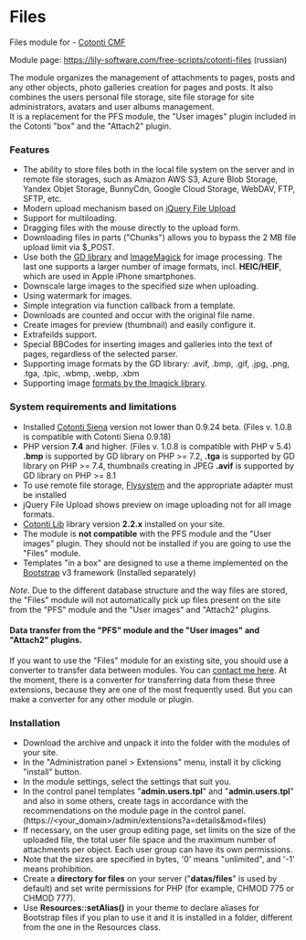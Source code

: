Files
=====

Files module for - [Cotonti CMF](https://www.cotonti.com) 

Module page: https://lily-software.com/free-scripts/cotonti-files (russian)

The module organizes the management of attachments to pages, posts and any other objects, photo galleries creation for pages and posts. 
It also combines the users personal file storage, site file storage for site administrators, avatars and user albums management.  
It is a replacement for the PFS module, the "User images" plugin included in the Cotonti "box" and the "Attach2" plugin.

### Features

- The ability to store files both in the local file system on the server and in remote file storages, such as Amazon AWS S3,
  Azure Blob Storage, Yandex Objet Storage, BunnyCdn, Google Cloud Storage, WebDAV, FTP, SFTP, etc.
- Modern upload mechanism based on [jQuery File Upload](https://github.com/blueimp/jQuery-File-Upload)
- Support for multiloading.
- Dragging files with the mouse directly to the upload form.
- Downloading files in parts ("Chunks") allows you to bypass the 2 MB file upload limit via $_POST.
- Use both the [GD library](https://www.php.net/manual/ru/book.image.php) and [ImageMagick](https://www.php.net/manual/ru/book.imagick.php)
  for image processing. The last one supports a larger number of image formats, incl.  **HEIC/HEIF**, which are used in Apple iPhone smartphones.
- Downscale large images to the specified size when uploading.
- Using watermark for images.
- Simple integration via function callback from a template.
- Downloads are counted and occur with the original file name.
- Create images for preview (thumbnail) and easily configure it.
- Extrafeilds support.
- Special BBCodes for inserting images and galleries into the text of pages, regardless of the selected parser.
- Supporting image formats by the GD library: .avif, .bmp, .gif, .jpg, .png, .tga, .tpic, .wbmp, .webp, .xbm
- Supporting image [formats by the Imagick library](https://imagemagick.org/script/formats.php).


### System requirements and limitations

- Installed [Cotonti Siena](https://www.cotonti.com) version not lower than 0.9.24 beta. (Files v. 1.0.8 is compatible with Cotonti Siena 0.9.18)
- PHP version **7.4** and higher. (Files v. 1.0.8 is compatible with PHP v 5.4)
 **.bmp** is supported by GD library on PHP >= 7.2,
 **.tga** is supported by GD library on PHP >= 7.4, thumbnails creating in JPEG
 **.avif** is supported by GD library on PHP >= 8.1
- To use remote file storage, [Flysystem](https://flysystem.thephpleague.com/) and the appropriate adapter must be installed
- jQuery File Upload shows preview on image uploading not for all image formats.
- [Cotonti Lib](https://lily-software.com/free-scripts/cotonti-lib) library version **2.2.x** installed on your site.
- The module is **not compatible** with the PFS module and the "User images" plugin. They should not be installed if you are going to
  use the "Files" module.
- Templates "in a box" are designed to use a theme implemented on the [Bootstrap](https://lily-software.com/go.php?getbootstrap.com)
  v3 framework (Installed separately)

_Note_. Due to the different database structure and the way files are stored, the "Files" module will not automatically pick up
files present on the site from the "PFS" module and the "User images" and "Attach2" plugins.

 
#### Data transfer from the "PFS" module and the "User images" and "Attach2" plugins.

If you want to use the "Files" module for an existing site, you should use a converter to transfer data between modules. 
You can [contact me here](https://lily-software.com/contact). 
At the moment, there is a converter for transferring data from these three extensions, because they 
are one of the most frequently used. But you can make a converter for any other module or plugin.

### Installation

- Download the archive and unpack it into the folder with the modules of your site.
- In the "Administration panel > Extensions" menu, install it by clicking "install" button.
- In the module settings, select the settings that suit you.
- In the control panel templates "**admin.users.tpl**" and "**admin.users.tpl**" and also in some others, create tags in
  accordance with the recommendations on the module page in the control panel.
  (https://<your_domain>/admin/extensions?a=details&mod=files)
- If necessary, on the user group editing page, set limits on the size of the uploaded file, the total user file space
  and the maximum number of attachments per object. Each user group can have its own permissions.
- Note that the sizes are specified in bytes, '0' means "unlimited", and '-1' means prohibition.
- Create a **directory for files** on your server ("**datas/files**" is used by default) and set write permissions for PHP
  (for example, CHMOD 775 or CHMOD 777).
- Use **Resources::setAlias()** in your theme to declare aliases for Bootstrap files if you plan to use it and it is installed
  in a folder, different from the one in the Resources class.

